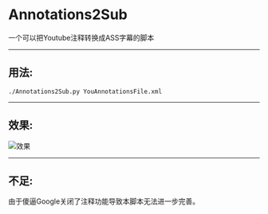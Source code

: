 # Annotations2Sub

一个可以把Youtube注释转换成ASS字幕的脚本

---

## 用法:

`./Annotations2Sub.py YouAnnotationsFile.xml`

---

## 效果:

![效果](./效果.GIF)

---

## 不足:

由于傻逼Google关闭了注释功能导致本脚本无法进一步完善。
